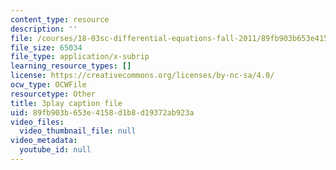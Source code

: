 ```yaml
---
content_type: resource
description: ''
file: /courses/18-03sc-differential-equations-fall-2011/89fb903b653e4158d1b8d19372ab923a_LbKKzMag5Rc.srt
file_size: 65034
file_type: application/x-subrip
learning_resource_types: []
license: https://creativecommons.org/licenses/by-nc-sa/4.0/
ocw_type: OCWFile
resourcetype: Other
title: 3play caption file
uid: 89fb903b-653e-4158-d1b8-d19372ab923a
video_files:
  video_thumbnail_file: null
video_metadata:
  youtube_id: null
---
```

